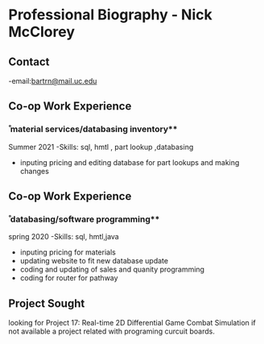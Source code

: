 
# Professional Biography - Nick McClorey

## Contact
-email:bartrn@mail.uc.edu

## Co-op Work Experience
###  ̊ material services/databasing inventory**
Summer 2021
-Skills: sql, hmtl , part lookup ,databasing
- inputing pricing and editing database for part lookups and making changes 

## Co-op Work Experience
###  ̊ databasing/software programming**
spring 2020
-Skills: sql, hmtl,java
- inputing pricing for materials
- updating website to fit new database update 
- coding and updating of sales and quanity programming 
- coding for router for pathway

## Project Sought
looking for Project 17: Real-time 2D Differential Game Combat Simulation if not available a project related with programing curcuit boards.







